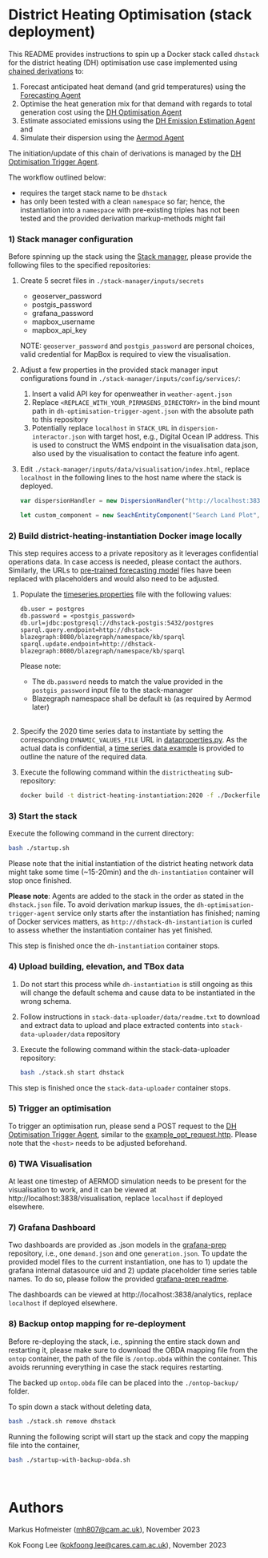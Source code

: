 # District Heating Optimisation (stack deployment)

This README provides instructions to spin up a Docker stack called `dhstack` for the district heating (DH) optimisation use case implemented using [chained derivations] to:
1) Forecast anticipated heat demand (and grid temperatures) using the [Forecasting Agent]
2) Optimise the heat generation mix for that demand with regards to total generation cost using the [DH Optimisation Agent]
3) Estimate associated emissions using the [DH Emission Estimation Agent] and
4) Simulate their dispersion using the [Aermod Agent]

The initiation/update of this chain of derivations is managed by the [DH Optimisation Trigger Agent].

The workflow outlined below:
- requires the target stack name to be `dhstack`
- has only been tested with a clean `namespace` so far; hence, the instantiation into a `namespace` with pre-existing triples has not been tested and the provided derivation markup-methods might fail

### 1) Stack manager configuration

Before spinning up the stack using the [Stack manager], please provide the following files to the specified repositories:

1) Create 5 secret files in `./stack-manager/inputs/secrets`
    - geoserver_password
    - postgis_password
    - grafana_password
    - mapbox_username
    - mapbox_api_key

    NOTE: `geoserver_password` and `postgis_password` are personal choices, valid credential for MapBox is required to view the visualisation.

2) Adjust a few properties in the provided stack manager input configurations found in `./stack-manager/inputs/config/services/`:
    1) Insert a valid API key for openweather in `weather-agent.json`
    2) Replace `<REPLACE_WITH_YOUR_PIRMASENS_DIRECTORY>` in the bind mount path in `dh-optimisation-trigger-agent.json` with the absolute path to this repository
    3) Potentially replace `localhost` in `STACK_URL` in `dispersion-interactor.json` with target host, e.g., Digital Ocean IP address. This is used to construct the WMS endpoint in the visualisation data.json, also used by the visualisation to contact the feature info agent.

3) Edit `./stack-manager/inputs/data/visualisation/index.html`, replace `localhost` in the following lines to the host name where the stack is deployed.
    ```javascript
	var dispersionHandler = new DispersionHandler("http://localhost:3838", manager);
    
	let custom_component = new SeachEntityComponent("Search Land Plot", "http://localhost:3838", MapHandler.MAP, "0.0.plots");
	```

### 2) Build district-heating-instantiation Docker image locally

This step requires access to a private repository as it leverages confidential operations data. In case access is needed, please contact the authors. Similarly, the URLs to [pre-trained forecasting model] files have been replaced with placeholders and would also need to be adjusted.

1) Populate the [timeseries.properties] file with the following values:
    ```properties
    db.user = postgres
    db.password = <postgis_password>
    db.url=jdbc:postgresql://dhstack-postgis:5432/postgres
    sparql.query.endpoint=http://dhstack-blazegraph:8080/blazegraph/namespace/kb/sparql
    sparql.update.endpoint=http://dhstack-blazegraph:8080/blazegraph/namespace/kb/sparql
    ```
    Please note:
    - The `db.password` needs to match the value provided in the `postgis_password` input file to the stack-manager
    - Blazegraph namespace shall be default `kb` (as required by Aermod later)
    <br/><br/>

2) Specify the 2020 time series data to instantiate by setting the corresponding `DYNAMIC_VALUES_FILE` URL in [dataproperties.py]. As the actual data is confidential, a [time series data example] is provided to outline the nature of the required data.

3) Execute the following command within the `districtheating` sub-repository:
    ```bash
    docker build -t district-heating-instantiation:2020 -f ./Dockerfile ..
    ```

### 3) Start the stack

Execute the following command in the current directory:
```bash
bash ./startup.sh
```
Please note that the initial instantiation of the district heating network data might take some time (~15-20min) and the `dh-instantiation` container will stop once finished.

**Please note**: Agents are added to the stack in the order as stated in the `dhstack.json` file. To avoid derivation markup issues, the `dh-optimisation-trigger-agent` service only starts after the instantiation has finished; naming of Docker services matters, as `http://dhstack-dh-instantiation` is curled to assess whether the instantiation container has yet finished.

This step is finished once the `dh-instantiation` container stops.

### 4) Upload building, elevation, and TBox data

1) Do not start this process while `dh-instantiation` is still ongoing as this will change the default schema and cause data to be instantiated in the wrong schema.

2) Follow instructions in `stack-data-uploader/data/readme.txt` to download and extract data to upload and place extracted contents into `stack-data-uploader/data` repository

3) Execute the following command within the stack-data-uploader repository:
    ```bash
    bash ./stack.sh start dhstack
    ```

This step is finished once the `stack-data-uploader` container stops.

### 5) Trigger an optimisation

To trigger an optimisation run, please send a POST request to the [DH Optimisation Trigger Agent], similar to the [example_opt_request.http]. Please note that the `<host>` needs to be adjusted beforehand.

### 6) TWA Visualisation

At least one timestep of AERMOD simulation needs to be present for the visualisation to work, and it can be viewed at http://localhost:3838/visualisation, replace `localhost` if deployed elsewhere.

### 7) Grafana Dashboard

Two dashboards are provided as .json models in the [grafana-prep] repository, i.e., one `demand.json` and one `generation.json`. To update the provided model files to the current instantiation, one has to 1) update the grafana internal datasource uid and 2) update placeholder time series table names. To do so, please follow the provided [grafana-prep readme].

The dashboards can be viewed at http://localhost:3838/analytics, replace `localhost` if deployed elsewhere.


### 8) Backup ontop mapping for re-deployment

Before re-deploying the stack, i.e., spinning the entire stack down and restarting it, please make sure to download the OBDA mapping file from the `ontop` container, the path of the file is `/ontop.obda` within the container. This avoids rerunning everything in case the stack requires restarting.

The backed up `ontop.obda` file can be placed into the `./ontop-backup/` folder.

To spin down a stack without deleting data, 
```bash
bash ./stack.sh remove dhstack
```

Running the following script will start up the stack and copy the mapping file into the container,
```bash
bash ./startup-with-backup-obda.sh
```


&nbsp;
# Authors #
Markus Hofmeister (mh807@cam.ac.uk), November 2023

Kok Foong Lee (kokfoong.lee@cares.cam.ac.uk), November 2023


<!-- Links -->
[time series data example]: ./dh-instantiation/timeseries_data_example.csv
[pre-trained forecasting model]: ./dh-optimisation-trigger-agent-inputs/triples/fc_models.ttl
[example_opt_request.http]: ./http-request/example_opt_request.http
[grafana-prep]: ./stack-manager/inputs/data/grafana-prep
[grafana-prep readme]: ./stack-manager/inputs/data/grafana-prep/readme.txt

[chained derivations]: https://lucid.app/publicSegments/view/8dfdf102-bb7d-47de-bb52-c22d86a50bcf/image.jpeg
[timeseries.properties]: https://github.com/cambridge-cares/pirmasens/blob/main/districtheating/resources/timeseries.properties
[dataproperties.py]: https://github.com/cambridge-cares/pirmasens/blob/main/districtheating/resources/dataproperties.py

<!-- Agent -->
[Forecasting Agent]: https://github.com/cambridge-cares/TheWorldAvatar/tree/main/Agents/ForecastingAgent
[DH Optimisation Agent]: https://github.com/cambridge-cares/TheWorldAvatar/tree/main/Agents/DistrictHeatingOptimisationAgent
[DH Emission Estimation Agent]: https://github.com/cambridge-cares/TheWorldAvatar/tree/main/Agents/DistrictHeatingEmissionEstimationAgent
[Aermod Agent]: https://github.com/cambridge-cares/TheWorldAvatar/tree/main/JPS_VIRTUALSENSOR/AermodAgent
[DH Optimisation Trigger Agent]: https://github.com/cambridge-cares/TheWorldAvatar/tree/main/Agents/DistrictHeatingOptimisationTriggerAgent
[Stack manager]: https://github.com/cambridge-cares/TheWorldAvatar/blob/main/Deploy/stacks/dynamic/stack-manager/README.md
